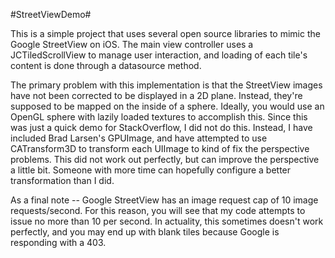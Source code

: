 #StreetViewDemo#

This is a simple project that uses several open source libraries to mimic the Google StreetView on iOS.  The main view controller uses a JCTiledScrollView to manage user interaction, and loading of each tile's content is done through a datasource method.

The primary problem with this implementation is that the StreetView images have not been corrected to be displayed in a 2D plane.  Instead, they're supposed to be mapped on the inside of a sphere.  Ideally, you would use an OpenGL sphere with lazily loaded textures to accomplish this.  Since this was just a quick demo for StackOverflow, I did not do this.  Instead, I have included Brad Larsen's GPUImage, and have attempted to use CATransform3D to transform each UIImage to kind of fix the perspective problems.  This did not work out perfectly, but can improve the perspective a little bit.  Someone with more time can hopefully configure a better transformation than I did.

As a final note -- Google StreetView has an image request cap of 10 image requests/second.  For this reason, you will see that my code attempts to issue no more than 10 per second.  In actuality, this sometimes doesn't work perfectly, and you may end up with blank tiles because Google is responding with a 403.